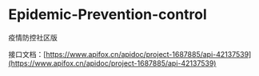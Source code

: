 # Epidemic-Prevention-control
疫情防控社区版

接口文档：[https://www.apifox.cn/apidoc/project-1687885/api-42137539](https://www.apifox.cn/apidoc/project-1687885/api-42137539)